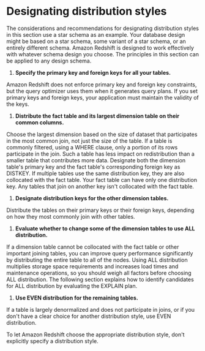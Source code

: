 # Designating distribution styles<a name="t_designating_distribution_styles"></a>

 The considerations and recommendations for designating distribution styles in this section use a star schema as an example\. Your database design might be based on a star schema, some variant of a star schema, or an entirely different schema\. Amazon Redshift is designed to work effectively with whatever schema design you choose\. The principles in this section can be applied to any design schema\. 

1.  **Specify the primary key and foreign keys for all your tables\.** 

   Amazon Redshift does not enforce primary key and foreign key constraints, but the query optimizer uses them when it generates query plans\. If you set primary keys and foreign keys, your application must maintain the validity of the keys\. 

1.  **Distribute the fact table and its largest dimension table on their common columns\.** 

   Choose the largest dimension based on the size of dataset that participates in the most common join, not just the size of the table\. If a table is commonly filtered, using a WHERE clause, only a portion of its rows participate in the join\. Such a table has less impact on redistribution than a smaller table that contributes more data\. Designate both the dimension table's primary key and the fact table's corresponding foreign key as DISTKEY\. If multiple tables use the same distribution key, they are also collocated with the fact table\. Your fact table can have only one distribution key\. Any tables that join on another key isn't collocated with the fact table\. 

1.  **Designate distribution keys for the other dimension tables\.** 

   Distribute the tables on their primary keys or their foreign keys, depending on how they most commonly join with other tables\. 

1.  **Evaluate whether to change some of the dimension tables to use ALL distribution\.** 

   If a dimension table cannot be collocated with the fact table or other important joining tables, you can improve query performance significantly by distributing the entire table to all of the nodes\. Using ALL distribution multiplies storage space requirements and increases load times and maintenance operations, so you should weigh all factors before choosing ALL distribution\. The following section explains how to identify candidates for ALL distribution by evaluating the EXPLAIN plan\. 

1.  **Use EVEN distribution for the remaining tables\.** 

   If a table is largely denormalized and does not participate in joins, or if you don't have a clear choice for another distribution style, use EVEN distribution\. 

To let Amazon Redshift choose the appropriate distribution style, don't explicitly specify a distribution style\.